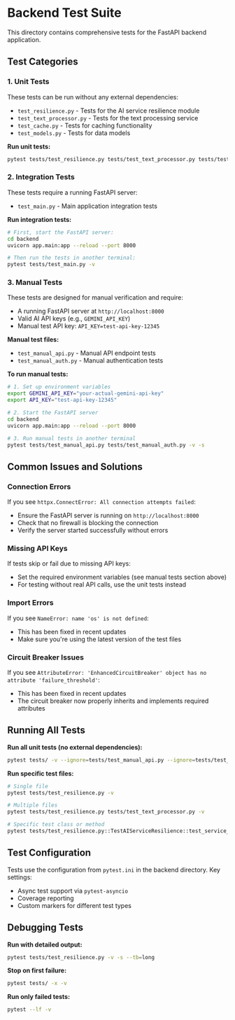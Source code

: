 # Backend Test Suite

This directory contains comprehensive tests for the FastAPI backend application.

## Test Categories

### 1. Unit Tests
These tests can be run without any external dependencies:
- `test_resilience.py` - Tests for the AI service resilience module
- `test_text_processor.py` - Tests for the text processing service
- `test_cache.py` - Tests for caching functionality
- `test_models.py` - Tests for data models

**Run unit tests:**
```bash
pytest tests/test_resilience.py tests/test_text_processor.py tests/test_cache.py tests/test_models.py -v
```

### 2. Integration Tests
These tests require a running FastAPI server:
- `test_main.py` - Main application integration tests

**Run integration tests:**
```bash
# First, start the FastAPI server:
cd backend
uvicorn app.main:app --reload --port 8000

# Then run the tests in another terminal:
pytest tests/test_main.py -v
```

### 3. Manual Tests
These tests are designed for manual verification and require:
- A running FastAPI server at `http://localhost:8000`
- Valid AI API keys (e.g., `GEMINI_API_KEY`)
- Manual test API key: `API_KEY=test-api-key-12345`

**Manual test files:**
- `test_manual_api.py` - Manual API endpoint tests
- `test_manual_auth.py` - Manual authentication tests

**To run manual tests:**
```bash
# 1. Set up environment variables
export GEMINI_API_KEY="your-actual-gemini-api-key"
export API_KEY="test-api-key-12345"

# 2. Start the FastAPI server
cd backend
uvicorn app.main:app --reload --port 8000

# 3. Run manual tests in another terminal
pytest tests/test_manual_api.py tests/test_manual_auth.py -v -s
```

## Common Issues and Solutions

### Connection Errors
If you see `httpx.ConnectError: All connection attempts failed`:
- Ensure the FastAPI server is running on `http://localhost:8000`
- Check that no firewall is blocking the connection
- Verify the server started successfully without errors

### Missing API Keys
If tests skip or fail due to missing API keys:
- Set the required environment variables (see manual tests section above)
- For testing without real API calls, use the unit tests instead

### Import Errors
If you see `NameError: name 'os' is not defined`:
- This has been fixed in recent updates
- Make sure you're using the latest version of the test files

### Circuit Breaker Issues
If you see `AttributeError: 'EnhancedCircuitBreaker' object has no attribute 'failure_threshold'`:
- This has been fixed in recent updates
- The circuit breaker now properly inherits and implements required attributes

## Running All Tests

**Run all unit tests (no external dependencies):**
```bash
pytest tests/ -v --ignore=tests/test_manual_api.py --ignore=tests/test_manual_auth.py --ignore=tests/test_main.py
```

**Run specific test files:**
```bash
# Single file
pytest tests/test_resilience.py -v

# Multiple files
pytest tests/test_resilience.py tests/test_text_processor.py -v

# Specific test class or method
pytest tests/test_resilience.py::TestAIServiceResilience::test_service_initialization -v
```

## Test Configuration

Tests use the configuration from `pytest.ini` in the backend directory. Key settings:
- Async test support via `pytest-asyncio`
- Coverage reporting
- Custom markers for different test types

## Debugging Tests

**Run with detailed output:**
```bash
pytest tests/test_resilience.py -v -s --tb=long
```

**Stop on first failure:**
```bash
pytest tests/ -x -v
```

**Run only failed tests:**
```bash
pytest --lf -v
``` 